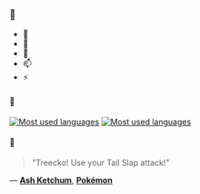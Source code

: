 ### 👋

- 🔭
- 🌱
- 💬
- 📫
- ⚡

#### 🧏

[![Most used languages](https://github-readme-stats-aynah.vercel.app/api/top-langs/?username=aynh&theme=solarized-dark&langs_count=6&layout=compact&hide_title=true)](https://github.com/anuraghazra/github-readme-stats#gh-dark-mode-only)
[![Most used languages](https://github-readme-stats-aynah.vercel.app/api/top-langs/?username=aynh&theme=solarized-light&langs_count=6&layout=compact&hide_title=true)](https://github.com/anuraghazra/github-readme-stats#gh-light-mode-only)

#### 💬

> "Treecko! Use your Tail Slap attack!"

&mdash; [**Ash Ketchum**](https://myanimelist.net/character.php?q=Ash%20Ketchum&cat=character), [**Pokémon**](https://myanimelist.net/search/all?q=Pok%C3%A9mon&cat=all)
